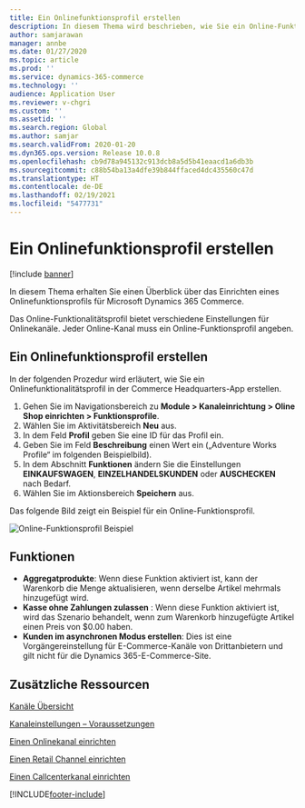 ```yaml
---
title: Ein Onlinefunktionsprofil erstellen
description: In diesem Thema wird beschrieben, wie Sie ein Online-Funktionsprofil in Microsoft Dynamics 365 Commerce erstellen.
author: samjarawan
manager: annbe
ms.date: 01/27/2020
ms.topic: article
ms.prod: ''
ms.service: dynamics-365-commerce
ms.technology: ''
audience: Application User
ms.reviewer: v-chgri
ms.custom: ''
ms.assetid: ''
ms.search.region: Global
ms.author: samjar
ms.search.validFrom: 2020-01-20
ms.dyn365.ops.version: Release 10.0.8
ms.openlocfilehash: cb9d78a945132c913dcb8a5d5b41eaacd1a6db3b
ms.sourcegitcommit: c88b54ba13a4dfe39b844ffaced4dc435560c47d
ms.translationtype: HT
ms.contentlocale: de-DE
ms.lasthandoff: 02/19/2021
ms.locfileid: "5477731"
---
```

# <a name="create-an-online-functionality-profile"></a>Ein Onlinefunktionsprofil erstellen

[!include [banner](includes/banner.md)]

In diesem Thema erhalten Sie einen Überblick über das Einrichten eines Onlinefunktionsprofils für Microsoft Dynamics 365 Commerce.

Das Online-Funktionalitätsprofil bietet verschiedene Einstellungen für Onlinekanäle. Jeder Online-Kanal muss ein Online-Funktionsprofil angeben.

## <a name="create-an-online-functionality-profile"></a>Ein Onlinefunktionsprofil erstellen

In der folgenden Prozedur wird erläutert, wie Sie ein Onlinefunktionalitätsprofil in der Commerce Headquarters-App erstellen.

1. Gehen Sie im Navigationsbereich zu **Module \> Kanaleinrichtung \> Oline Shop einrichten \> Funktionsprofile**.
1. Wählen Sie im Aktivitätsbereich **Neu** aus.
1. In dem Feld **Profil** geben Sie eine ID für das Profil ein.
1. Geben Sie im Feld **Beschreibung** einen Wert ein („Adventure Works Profile“ im folgenden Beispielbild).
1. In dem Abschnitt **Funktionen** ändern Sie die Einstellungen **EINKAUFSWAGEN**, **EINZELHANDELSKUNDEN** oder **AUSCHECKEN** nach Bedarf.
1. Wählen Sie im Aktionsbereich **Speichern** aus.

Das folgende Bild zeigt ein Beispiel für ein Online-Funktionsprofil.
  
![Online-Funktionsprofil Beispiel](media/online-functionality-profile.png)

## <a name="functions"></a>Funktionen

- **Aggregatprodukte**: Wenn diese Funktion aktiviert ist, kann der Warenkorb die Menge aktualisieren, wenn derselbe Artikel mehrmals hinzugefügt wird.
- **Kasse ohne Zahlungen zulassen** : Wenn diese Funktion aktiviert ist, wird das Szenario behandelt, wenn zum Warenkorb hinzugefügte Artikel einen Preis von $0.00 haben.
- **Kunden im asynchronen Modus erstellen**: Dies ist eine Vorgängereinstellung für E-Commerce-Kanäle von Drittanbietern und gilt nicht für die Dynamics 365-E-Commerce-Site.

## <a name="additional-resources"></a>Zusätzliche Ressourcen

[Kanäle Übersicht](channels-overview.md)

[Kanaleinstellungen – Voraussetzungen](channels-prerequisites.md)

[Einen Onlinekanal einrichten](channel-setup-online.md)

[Einen Retail Channel einrichten](channel-setup-retail.md)

[Einen Callcenterkanal einrichten](channel-setup-callcenter.md)


[!INCLUDE[footer-include](../includes/footer-banner.md)]
